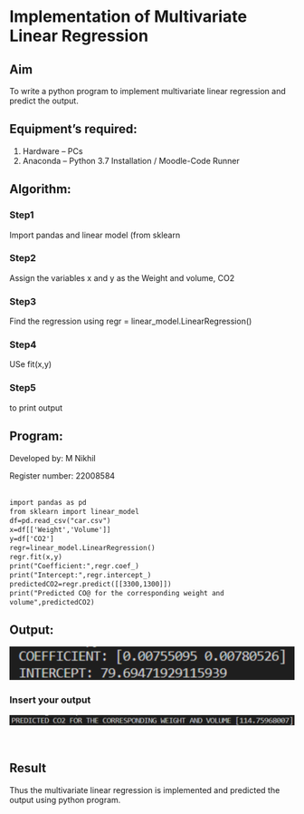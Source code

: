 # Implementation of Multivariate Linear Regression
## Aim
To write a python program to implement multivariate linear regression and predict the output.
## Equipment’s required:
1.	Hardware – PCs
2.	Anaconda – Python 3.7 Installation / Moodle-Code Runner
## Algorithm:
### Step1
Import pandas and linear model (from sklearn


### Step2
Assign the variables x and y as the Weight and volume, CO2


### Step3
Find the regression using regr = linear_model.LinearRegression()


### Step4
USe fit(x,y)


### Step5
to print output

## Program:
Developed by: M Nikhil

Register number: 22008584
```

import pandas as pd
from sklearn import linear_model
df=pd.read_csv("car.csv")
x=df[['Weight','Volume']]
y=df['CO2']
regr=linear_model.LinearRegression()
regr.fit(x,y)
print("Coefficient:",regr.coef_)
print("Intercept:",regr.intercept_)
predictedCO2=regr.predict([[3300,1300]])
print("Predicted CO@ for the corresponding weight and volume",predictedCO2)

```
## Output:
![OUTPUT](/Screenshot%202023-01-26%20185851.png)

### Insert your output
![OUTPUT](/Screenshot%202023-01-26%20185931.png)

<br>

## Result
Thus the multivariate linear regression is implemented and predicted the output using python program.
